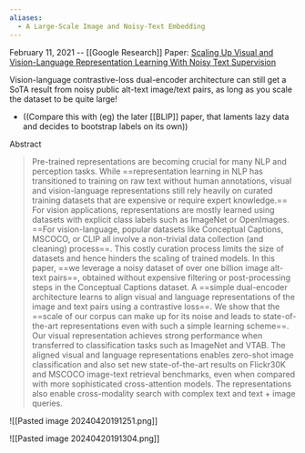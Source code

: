 ```yaml
---
aliases:
  - A Large-Scale Image and Noisy-Text Embedding
---
```


February 11, 2021 -- [[Google Research]]
Paper: [Scaling Up Visual and Vision-Language Representation Learning With Noisy Text Supervision](https://arxiv.org/abs/2102.05918)

Vision-language contrastive-loss dual-encoder architecture can still get a SoTA result from noisy public alt-text image/text pairs, as long as you scale the dataset to be quite large!
- ((Compare this with (eg) the later [[BLIP]] paper, that laments lazy data and decides to bootstrap labels on its own))

Abstract
> Pre-trained representations are becoming crucial for many NLP and perception tasks. While ==representation learning in NLP has transitioned to training on raw text without human annotations, visual and vision-language representations still rely heavily on curated training datasets that are expensive or require expert knowledge.== For vision applications, representations are mostly learned using datasets with explicit class labels such as ImageNet or OpenImages. ==For vision-language, popular datasets like Conceptual Captions, MSCOCO, or CLIP all involve a non-trivial data collection (and cleaning) process==. This costly curation process limits the size of datasets and hence hinders the scaling of trained models. In this paper, ==we leverage a noisy dataset of over one billion image alt-text pairs==, obtained without expensive filtering or post-processing steps in the Conceptual Captions dataset. A ==simple dual-encoder architecture learns to align visual and language representations of the image and text pairs using a contrastive loss==. We show that the ==scale of our corpus can make up for its noise and leads to state-of-the-art representations even with such a simple learning scheme==. Our visual representation achieves strong performance when transferred to classification tasks such as ImageNet and VTAB. The aligned visual and language representations enables zero-shot image classification and also set new state-of-the-art results on Flickr30K and MSCOCO image-text retrieval benchmarks, even when compared with more sophisticated cross-attention models. The representations also enable cross-modality search with complex text and text + image queries.



![[Pasted image 20240420191251.png]]


![[Pasted image 20240420191304.png]]